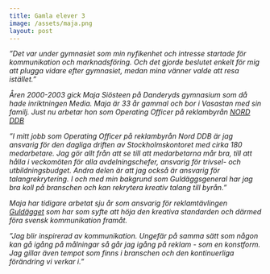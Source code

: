 ```yaml
---
title: Gamla elever 3
image: /assets/maja.png
layout: post
---
```


<i>”Det var under gymnasiet som min nyfikenhet och intresse startade för kommunikation och marknadsföring. 
Och det gjorde beslutet enkelt för mig att plugga vidare efter gymnasiet, medan mina vänner valde att resa istället.”<i/>

Åren 2000-2003 gick Maja Siösteen på Danderyds gymnasium som då hade inriktningen Media. 
Maja är 33 år gammal och bor i Vasastan med sin familj. Just nu arbetar hon som Operating Officer på reklambyrån [NORD DDB](https://nordddb.com/work) 

<i>”I mitt jobb som Operating Officer på reklambyrån Nord DDB är jag ansvarig för den dagliga driften av Stockholmskontoret med cirka 180 medarbetare. 
Jag gör allt från att se till att medarbetarna mår bra, till att hålla i veckomöten för alla avdelningschefer, ansvarig för trivsel- och utbildningsbudget. 
Andra delen är att jag också är ansvarig för talangrekrytering. I och med min bakgrund som Guldäggsgeneral har jag bra koll på branschen och kan rekrytera kreativ talang till byrån.”<i/>

Maja har tidigare arbetat sju år som ansvarig för reklamtävlingen [Guldägget](https://guldagget.se/) som har som syfte att höja den kreativa standarden och därmed föra svensk kommunikation framåt.


<i>”Jag blir inspirerad av kommunikation. Ungefär på samma sätt som någon kan gå igång på målningar så går jag igång på reklam - som en konstform. 
Jag gillar även tempot som finns i branschen och den kontinuerliga förändring vi verkar i.”</i>
